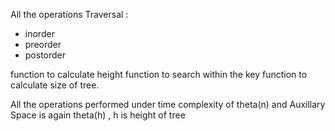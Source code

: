 All the operations 
Traversal : 
 - inorder 
 - preorder
 - postorder

function to calculate height 
function to search within the key 
function to calculate size of tree.

All the operations performed under time complexity of theta(n) and Auxillary Space is again theta(h) , h is height of tree
